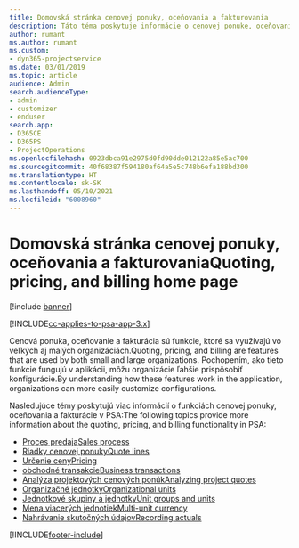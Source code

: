 ```yaml
---
title: Domovská stránka cenovej ponuky, oceňovania a fakturovania
description: Táto téma poskytuje informácie o cenovej ponuke, oceňovaní a fakturácii.
author: rumant
ms.author: rumant
ms.custom:
- dyn365-projectservice
ms.date: 03/01/2019
ms.topic: article
audience: Admin
search.audienceType:
- admin
- customizer
- enduser
search.app:
- D365CE
- D365PS
- ProjectOperations
ms.openlocfilehash: 0923dbca91e2975d0fd90dde012122a85e5ac700
ms.sourcegitcommit: 40f68387f594180af64a5e5c748b6efa188bd300
ms.translationtype: HT
ms.contentlocale: sk-SK
ms.lasthandoff: 05/10/2021
ms.locfileid: "6008960"
---
```

# <a name="quoting-pricing-and-billing-home-page"></a><span data-ttu-id="ed663-103">Domovská stránka cenovej ponuky, oceňovania a fakturovania</span><span class="sxs-lookup"><span data-stu-id="ed663-103">Quoting, pricing, and billing home page</span></span>

[!include [banner](../includes/psa-now-project-operations.md)]

[!INCLUDE[cc-applies-to-psa-app-3.x](../includes/cc-applies-to-psa-app-3x.md)]

<span data-ttu-id="ed663-104">Cenová ponuka, oceňovanie a fakturácia sú funkcie, ktoré sa využívajú vo veľkých aj malých organizáciách.</span><span class="sxs-lookup"><span data-stu-id="ed663-104">Quoting, pricing, and billing are features that are used by both small and large organizations.</span></span> <span data-ttu-id="ed663-105">Pochopením, ako tieto funkcie fungujú v aplikácii, môžu organizácie ľahšie prispôsobiť konfigurácie.</span><span class="sxs-lookup"><span data-stu-id="ed663-105">By understanding how these features work in the application, organizations can more easily customize configurations.</span></span>

<span data-ttu-id="ed663-106">Nasledujúce témy poskytujú viac informácií o funkciách cenovej ponuky, oceňovania a fakturácie v PSA:</span><span class="sxs-lookup"><span data-stu-id="ed663-106">The following topics provide more information about the quoting, pricing, and billing functionality in PSA:</span></span>

- [<span data-ttu-id="ed663-107">Proces predaja</span><span class="sxs-lookup"><span data-stu-id="ed663-107">Sales process</span></span>](basic-sales-process.md)
- [<span data-ttu-id="ed663-108">Riadky cenovej ponuky</span><span class="sxs-lookup"><span data-stu-id="ed663-108">Quote lines</span></span>](basic-quote-lines.md)
- [<span data-ttu-id="ed663-109">Určenie ceny</span><span class="sxs-lookup"><span data-stu-id="ed663-109">Pricing</span></span>](basic-pricing.md)
- [<span data-ttu-id="ed663-110">obchodné transakcie</span><span class="sxs-lookup"><span data-stu-id="ed663-110">Business transactions</span></span>](basic-business-transactions.md)
- [<span data-ttu-id="ed663-111">Analýza projektových cenových ponúk</span><span class="sxs-lookup"><span data-stu-id="ed663-111">Analyzing project quotes</span></span>](basic-analyzing-quotes.md)
- [<span data-ttu-id="ed663-112">Organizačné jednotky</span><span class="sxs-lookup"><span data-stu-id="ed663-112">Organizational units</span></span>](advanced-organizational.md)
- [<span data-ttu-id="ed663-113">Jednotkové skupiny a jednotky</span><span class="sxs-lookup"><span data-stu-id="ed663-113">Unit groups and units</span></span>](advanced-units.md)
- [<span data-ttu-id="ed663-114">Mena viacerých jednotiek</span><span class="sxs-lookup"><span data-stu-id="ed663-114">Multi-unit currency</span></span>](advanced-currency.md)
- [<span data-ttu-id="ed663-115">Nahrávanie skutočných údajov</span><span class="sxs-lookup"><span data-stu-id="ed663-115">Recording actuals</span></span>](advanced-actuals.md)


[!INCLUDE[footer-include](../includes/footer-banner.md)]